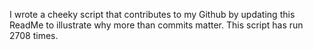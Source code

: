 I wrote a cheeky script that contributes to my Github by updating this ReadMe to illustrate why more than commits matter. This script has run 2708 times.